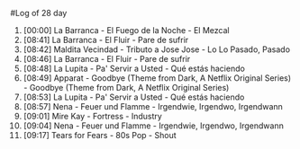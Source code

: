 #Log of 28 day

1. [00:00] La Barranca - El Fuego de la Noche - El Mezcal
1. [08:41] La Barranca - El Fluir - Pare de sufrir
1. [08:42] Maldita Vecindad - Tributo a Jose Jose - Lo Lo Pasado, Pasado
1. [08:46] La Barranca - El Fluir - Pare de sufrir
1. [08:48] La Lupita - Pa' Servir a Usted - Qué estás haciendo
1. [08:49] Apparat - Goodbye (Theme from Dark, A Netflix Original Series) - Goodbye (Theme from Dark, A Netflix Original Series)
1. [08:53] La Lupita - Pa' Servir a Usted - Qué estás haciendo
1. [08:57] Nena - Feuer und Flamme - Irgendwie, Irgendwo, Irgendwann
1. [09:01] Mire Kay - Fortress - Industry
1. [09:04] Nena - Feuer und Flamme - Irgendwie, Irgendwo, Irgendwann
1. [09:17] Tears for Fears - 80s Pop - Shout
